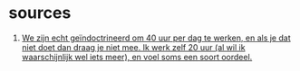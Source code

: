 # sources
1. [We zijn echt geïndoctrineerd om 40 uur per dag te werken, en als je dat niet doet dan draag je niet mee. Ik werk zelf 20 uur (al wil ik waarschijnlijk wel iets meer), en voel soms een soort oordeel.](https://www.reddit.com/r/thenetherlands/comments/sharvl/comment/hv2i4s5/?utm_source=share&utm_medium=web2x&context=3)